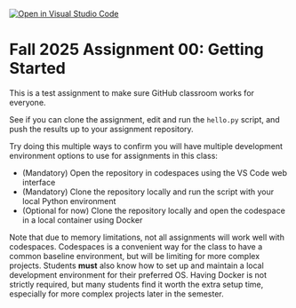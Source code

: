 [![Open in Visual Studio Code](https://classroom.github.com/assets/open-in-vscode-2e0aaae1b6195c2367325f4f02e2d04e9abb55f0b24a779b69b11b9e10269abc.svg)](https://classroom.github.com/online_ide?assignment_repo_id=20586284&assignment_repo_type=AssignmentRepo)
# Fall 2025 Assignment 00: Getting Started

This is a test assignment to make sure GitHub classroom works for everyone.

See if you can clone the assignment, edit and run the `hello.py` script, and push the results up to your assignment repository.

Try doing this multiple ways to confirm you will have multiple development environment options to use for assignments in this class:
* (Mandatory) Open the repository in codespaces using the VS Code web interface
* (Mandatory) Clone the repository locally and run the script with your local Python environment
* (Optional for now) Clone the repository locally and open the codespace in a local container using Docker

Note that due to memory limitations, not all assignments will work well with codespaces. Codespaces is a convenient way for the class to have a common baseline environment, but will be limiting for more complex projects. Students **must** also know how to set up and maintain a local development environment for their preferred OS. Having Docker is not strictly required, but many students find it worth the extra setup time, especially for more complex projects later in the semester.

